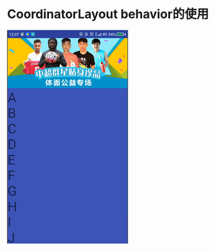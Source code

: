 CoordinatorLayout behavior的使用 
======

![](https://github.com/zhuliyi10/MyCoordinatorLayout/blob/master/screen/pic1.gif)  
